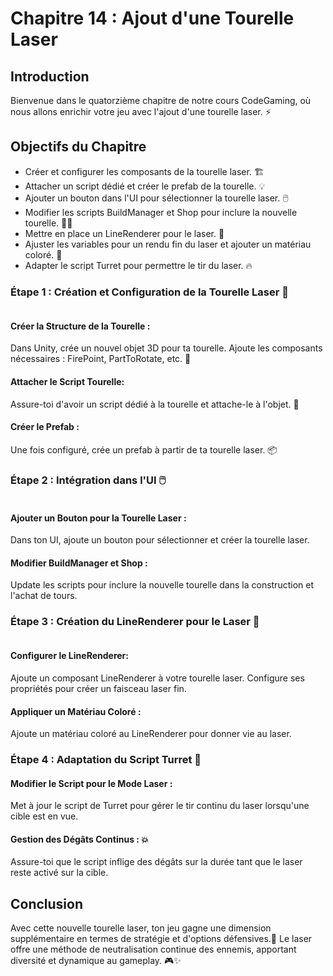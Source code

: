 # Chapitre 14 : Ajout d'une Tourelle Laser

## Introduction

Bienvenue dans le quatorzième chapitre de notre cours CodeGaming, où nous allons enrichir votre jeu avec l'ajout d'une tourelle laser. ⚡

## Objectifs du Chapitre

- Créer et configurer les composants de la tourelle laser. 🏗️
- Attacher un script dédié et créer le prefab de la tourelle. 💡
- Ajouter un bouton dans l'UI pour sélectionner la tourelle laser. 🖱️
- Modifier les scripts BuildManager et Shop pour inclure la nouvelle tourelle. 👨‍💻
- Mettre en place un LineRenderer pour le laser. 🔷
- Ajuster les variables pour un rendu fin du laser et ajouter un matériau coloré. 🌈
- Adapter le script Turret pour permettre le tir du laser. 🔥

### Étape 1 : Création et Configuration de la Tourelle Laser 🔧

![]()

#### Créer la Structure de la Tourelle :
Dans Unity, crée un nouvel objet 3D pour ta tourelle.
Ajoute les composants nécessaires : FirePoint, PartToRotate, etc. 🔄

#### Attacher le Script Tourelle:
Assure-toi d'avoir un script dédié à la tourelle et attache-le à l'objet. 📝

#### Créer le Prefab :
Une fois configuré, crée un prefab à partir de ta tourelle laser. 📦

### Étape 2 : Intégration dans l'UI 🖱️

![]()

#### Ajouter un Bouton pour la Tourelle Laser :
Dans ton UI, ajoute un bouton pour sélectionner et créer la tourelle laser.

#### Modifier BuildManager et Shop :
Update les scripts pour inclure la nouvelle tourelle dans la construction et l'achat de tours.

### Étape 3 : Création du LineRenderer pour le Laser 🔦

![]()

#### Configurer le LineRenderer:
Ajoute un composant LineRenderer à votre tourelle laser.
Configure ses propriétés pour créer un faisceau laser fin.

#### Appliquer un Matériau Coloré :
Ajoute un matériau coloré au LineRenderer pour donner vie au laser.

### Étape 4 : Adaptation du Script Turret 📜
#### Modifier le Script pour le Mode Laser :
Met à jour le script de Turret pour gérer le tir continu du laser lorsqu'une cible est en vue.

#### Gestion des Dégâts Continus : 💥
Assure-toi que le script inflige des dégâts sur la durée tant que le laser reste activé sur la cible.

## Conclusion
Avec cette nouvelle tourelle laser, ton jeu gagne une dimension supplémentaire en termes de stratégie et d'options défensives.🚀 Le laser offre une méthode de neutralisation continue des ennemis, apportant diversité et dynamique au gameplay. 🎮✨
